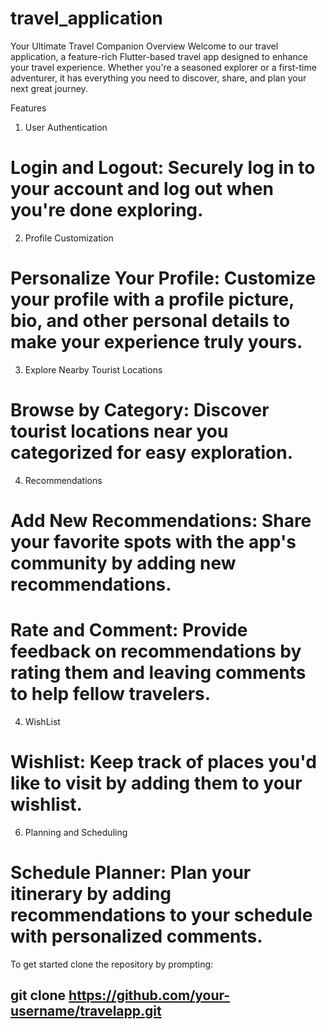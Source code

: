 # travel_application

Your Ultimate Travel Companion
Overview
Welcome to our travel application, a feature-rich Flutter-based travel app designed to enhance your travel experience. Whether you're a seasoned explorer or a first-time adventurer, it has everything you need to discover, share, and plan your next great journey.

Features
1. User Authentication
  #  Login and Logout: Securely log in to your account and log out when you're done exploring.
2. Profile Customization
  #  Personalize Your Profile: Customize your profile with a profile picture, bio, and other personal details to make your experience truly yours.
3. Explore Nearby Tourist Locations
  #  Browse by Category: Discover tourist locations near you categorized for easy exploration.
4. Recommendations
  # Add New Recommendations: Share your favorite spots with the app's community by adding new recommendations.
  # Rate and Comment: Provide feedback on recommendations by rating them and leaving comments to help fellow travelers.
4. WishList
  # Wishlist: Keep track of places you'd like to visit by adding them to your wishlist.
6. Planning and Scheduling
  # Schedule Planner: Plan your itinerary by adding recommendations to your schedule with personalized comments.

To get started clone the repository by prompting:

## git clone https://github.com/your-username/travelapp.git ##